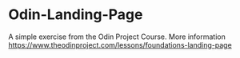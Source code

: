 # Odin-Landing-Page

A simple exercise from the Odin Project Course.
More information https://www.theodinproject.com/lessons/foundations-landing-page
